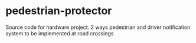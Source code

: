 # pedestrian-protector
Source code for hardware project. 2 ways pedestrian and driver notification system to be implemented at road crossings
